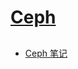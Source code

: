 # [Ceph](link)
##

* [Ceph 笔记](https://wiki.shileizcc.com/confluence/pages/viewpage.action?pageId=76709941)
